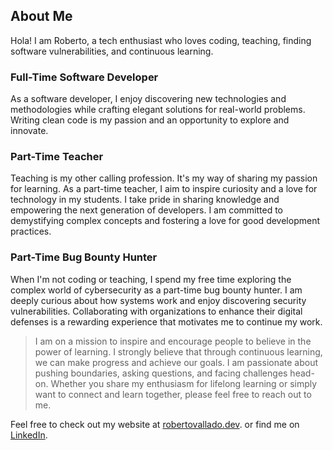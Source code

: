 ## About Me

Hola! I am Roberto, a tech enthusiast who loves coding, teaching, finding software vulnerabilities, and continuous learning.

### Full-Time Software Developer

As a software developer, I enjoy discovering new technologies and methodologies while crafting elegant solutions for real-world problems. Writing clean code is my passion and an opportunity to explore and innovate.

### Part-Time Teacher

Teaching is my other calling profession. It's my way of sharing my passion for learning. As a part-time teacher, I aim to inspire curiosity and a love for technology in my students. I take pride in sharing knowledge and empowering the next generation of developers. I am committed to demystifying complex concepts and fostering a love for good development practices.

### Part-Time Bug Bounty Hunter

When I'm not coding or teaching, I spend my free time exploring the complex world of cybersecurity as a part-time bug bounty hunter. I am deeply curious about how systems work and enjoy discovering security vulnerabilities. Collaborating with organizations to enhance their digital defenses is a rewarding experience that motivates me to continue my work.

> I am on a mission to inspire and encourage people to believe in the power of learning. I strongly believe that
> through continuous learning, we can make progress and achieve our goals. I am passionate about pushing
> boundaries, asking questions, and facing challenges head-on. Whether you share my enthusiasm for lifelong
> learning or simply want to connect and learn together, please feel free to reach out to me.


Feel free to check out my website at [robertovallado.dev](https://www.robertovallado.dev/). or find me on [LinkedIn](https://www.linkedin.com/in/roberto-vallado).

<!--
**RobertoVallado/RobertoVallado** is a ✨ _special_ ✨ repository because its `README.md` (this file) appears on your GitHub profile.
-->
